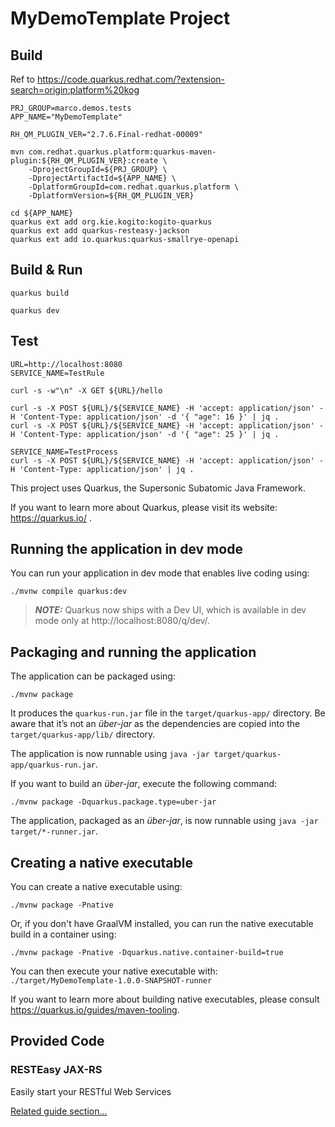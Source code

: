 # MyDemoTemplate Project

## Build

Ref to https://code.quarkus.redhat.com/?extension-search=origin:platform%20kog

```
PRJ_GROUP=marco.demos.tests
APP_NAME="MyDemoTemplate"

RH_QM_PLUGIN_VER="2.7.6.Final-redhat-00009"

mvn com.redhat.quarkus.platform:quarkus-maven-plugin:${RH_QM_PLUGIN_VER}:create \
	-DprojectGroupId=${PRJ_GROUP} \
	-DprojectArtifactId=${APP_NAME} \
	-DplatformGroupId=com.redhat.quarkus.platform \
	-DplatformVersion=${RH_QM_PLUGIN_VER}

cd ${APP_NAME}
quarkus ext add org.kie.kogito:kogito-quarkus
quarkus ext add quarkus-resteasy-jackson
quarkus ext add io.quarkus:quarkus-smallrye-openapi
```

## Build & Run

```
quarkus build

quarkus dev
```

## Test

```
URL=http://localhost:8080
SERVICE_NAME=TestRule

curl -s -w"\n" -X GET ${URL}/hello

curl -s -X POST ${URL}/${SERVICE_NAME} -H 'accept: application/json' -H 'Content-Type: application/json' -d '{ "age": 16 }' | jq .
curl -s -X POST ${URL}/${SERVICE_NAME} -H 'accept: application/json' -H 'Content-Type: application/json' -d '{ "age": 25 }' | jq .

SERVICE_NAME=TestProcess
curl -s -X POST ${URL}/${SERVICE_NAME} -H 'accept: application/json' -H 'Content-Type: application/json' | jq .
```



This project uses Quarkus, the Supersonic Subatomic Java Framework.

If you want to learn more about Quarkus, please visit its website: https://quarkus.io/ .

## Running the application in dev mode

You can run your application in dev mode that enables live coding using:
```shell script
./mvnw compile quarkus:dev
```

> **_NOTE:_**  Quarkus now ships with a Dev UI, which is available in dev mode only at http://localhost:8080/q/dev/.

## Packaging and running the application

The application can be packaged using:
```shell script
./mvnw package
```
It produces the `quarkus-run.jar` file in the `target/quarkus-app/` directory.
Be aware that it’s not an _über-jar_ as the dependencies are copied into the `target/quarkus-app/lib/` directory.

The application is now runnable using `java -jar target/quarkus-app/quarkus-run.jar`.

If you want to build an _über-jar_, execute the following command:
```shell script
./mvnw package -Dquarkus.package.type=uber-jar
```

The application, packaged as an _über-jar_, is now runnable using `java -jar target/*-runner.jar`.

## Creating a native executable

You can create a native executable using: 
```shell script
./mvnw package -Pnative
```

Or, if you don't have GraalVM installed, you can run the native executable build in a container using: 
```shell script
./mvnw package -Pnative -Dquarkus.native.container-build=true
```

You can then execute your native executable with: `./target/MyDemoTemplate-1.0.0-SNAPSHOT-runner`

If you want to learn more about building native executables, please consult https://quarkus.io/guides/maven-tooling.

## Provided Code

### RESTEasy JAX-RS

Easily start your RESTful Web Services

[Related guide section...](https://quarkus.io/guides/getting-started#the-jax-rs-resources)
